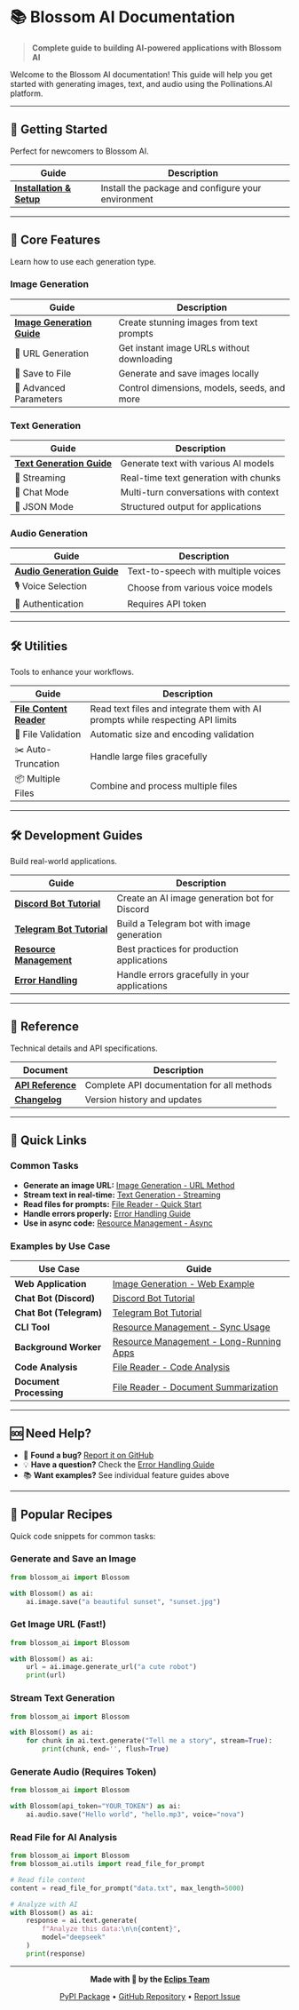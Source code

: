 # 📚 Blossom AI Documentation

> **Complete guide to building AI-powered applications with Blossom AI**

Welcome to the Blossom AI documentation! This guide will help you get started with generating images, text, and audio using the Pollinations.AI platform.

---

## 🚀 Getting Started

Perfect for newcomers to Blossom AI.

| Guide                                      | Description |
|--------------------------------------------|-------------|
| **[Installation & Setup](INSTALLATION.md)** | Install the package and configure your environment |
---

## 🎨 Core Features

Learn how to use each generation type.

### Image Generation
| Guide | Description |
|-------|-------------|
| **[Image Generation Guide](IMAGE_GENERATION.md)** | Create stunning images from text prompts |
| 🔗 URL Generation | Get instant image URLs without downloading |
| 💾 Save to File | Generate and save images locally |
| 🎯 Advanced Parameters | Control dimensions, models, seeds, and more |

### Text Generation
| Guide | Description |
|-------|-------------|
| **[Text Generation Guide](TEXT_GENERATION.md)** | Generate text with various AI models |
| 🌊 Streaming | Real-time text generation with chunks |
| 💬 Chat Mode | Multi-turn conversations with context |
| 🎯 JSON Mode | Structured output for applications |

### Audio Generation
| Guide | Description |
|-------|-------------|
| **[Audio Generation Guide](AUDIO_GENERATION.md)** | Text-to-speech with multiple voices |
| 🎙️ Voice Selection | Choose from various voice models |
| 🔐 Authentication | Requires API token |

---

## 🛠️ Utilities

Tools to enhance your workflows.

| Guide | Description |
|-------|-------------|
| **[File Content Reader](FILE_READER.md)** | Read text files and integrate them with AI prompts while respecting API limits |
| 📄 File Validation | Automatic size and encoding validation |
| ✂️ Auto-Truncation | Handle large files gracefully |
| 📦 Multiple Files | Combine and process multiple files |

---

## 🛠️ Development Guides

Build real-world applications.

| Guide | Description |
|-------|-------------|
| **[Discord Bot Tutorial](DISCORD_BOT.md)** | Create an AI image generation bot for Discord |
| **[Telegram Bot Tutorial](TELEGRAM_BOT.md)** | Build a Telegram bot with image generation |
| **[Resource Management](RESOURCE_MANAGEMENT.md)** | Best practices for production applications |
| **[Error Handling](ERROR_HANDLING.md)** | Handle errors gracefully in your applications |

---

## 📖 Reference

Technical details and API specifications.

| Document | Description |
|----------|-------------|
| **[API Reference](API_REFERENCE.md)** | Complete API documentation for all methods |
| **[Changelog](CHANGELOG.md)** | Version history and updates |

---

## 🎯 Quick Links

### Common Tasks

- **Generate an image URL:** [Image Generation - URL Method](IMAGE_GENERATION.md#-image-url-generation)
- **Stream text in real-time:** [Text Generation - Streaming](TEXT_GENERATION.md#-streaming-text-generation)
- **Read files for prompts:** [File Reader - Quick Start](FILE_READER.md#-quick-start)
- **Handle errors properly:** [Error Handling Guide](ERROR_HANDLING.md)
- **Use in async code:** [Resource Management - Async](RESOURCE_MANAGEMENT.md#asynchronous-context-manager)

### Examples by Use Case

| Use Case | Guide |
|----------|-------|
| **Web Application** | [Image Generation - Web Example](IMAGE_GENERATION.md#parallel-url-generation) |
| **Chat Bot (Discord)** | [Discord Bot Tutorial](DISCORD_BOT.md) |
| **Chat Bot (Telegram)** | [Telegram Bot Tutorial](TELEGRAM_BOT.md) |
| **CLI Tool** | [Resource Management - Sync Usage](RESOURCE_MANAGEMENT.md#synchronous-context-manager) |
| **Background Worker** | [Resource Management - Long-Running Apps](RESOURCE_MANAGEMENT.md#for-long-running-applications-eg-bots) |
| **Code Analysis** | [File Reader - Code Analysis](FILE_READER.md#1-code-analysis) |
| **Document Processing** | [File Reader - Document Summarization](FILE_READER.md#2-document-summarization) |

---

## 🆘 Need Help?

- 🐛 **Found a bug?** [Report it on GitHub](https://github.com/PrimeevolutionZ/blossom-ai/issues)
- 💡 **Have a question?** Check the [Error Handling Guide](ERROR_HANDLING.md)
- 📚 **Want examples?** See individual feature guides above


---

## 🌟 Popular Recipes

Quick code snippets for common tasks:

### Generate and Save an Image
```python
from blossom_ai import Blossom

with Blossom() as ai:
    ai.image.save("a beautiful sunset", "sunset.jpg")
```

### Get Image URL (Fast!)
```python
from blossom_ai import Blossom

with Blossom() as ai:
    url = ai.image.generate_url("a cute robot")
    print(url)
```

### Stream Text Generation
```python
from blossom_ai import Blossom

with Blossom() as ai:
    for chunk in ai.text.generate("Tell me a story", stream=True):
        print(chunk, end='', flush=True)
```

### Generate Audio (Requires Token)
```python
from blossom_ai import Blossom

with Blossom(api_token="YOUR_TOKEN") as ai:
    ai.audio.save("Hello world", "hello.mp3", voice="nova")
```

### Read File for AI Analysis
```python
from blossom_ai import Blossom
from blossom_ai.utils import read_file_for_prompt

# Read file content
content = read_file_for_prompt("data.txt", max_length=5000)

# Analyze with AI
with Blossom() as ai:
    response = ai.text.generate(
        f"Analyze this data:\n\n{content}",
        model="deepseek"
    )
    print(response)
```

---

<div align="center">

**Made with 🌸 by the [Eclips Team](https://github.com/PrimeevolutionZ)**

[PyPI Package](https://pypi.org/project/eclips-blossom-ai/) • [GitHub Repository](https://github.com/PrimeevolutionZ/blossom-ai) • [Report Issue](https://github.com/PrimeevolutionZ/blossom-ai/issues)

</div>